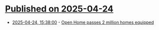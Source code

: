 # [Published on 2025-04-24](index.md)

* [2025-04-24, 15:38:00](https://soylentnews.org/article.pl?sid=25/04/23/1521205&from=rss) - [Open Home passes 2 million homes equipped](https://soylentnews.org/article.pl?sid=25/04/23/1521205&from=rss)
